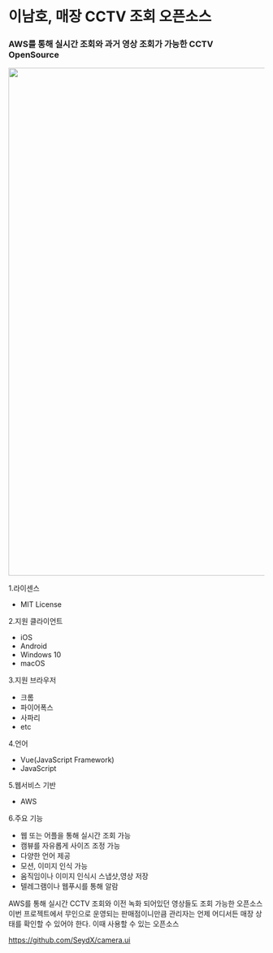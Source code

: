 # 이남호, 매장 CCTV 조회 오픈소스


### AWS를 통해 실시간 조회와 과거 영상 조회가 가능한 CCTV OpenSource


<img src="https://github.com/hs-1771178-leenamho/study/blob/main/img/cameraui.png" width="1000" height="1000">

1.라이센스</br>
+ MIT License

2.지원 클라이언트</br>
+ iOS</br> 
+ Android</br>
+ Windows 10</br>
+ macOS</br>

3.지원 브라우저</br>
+ 크롬</br>
+ 파이어폭스</br>
+ 사파리</br>
+ etc</br>

4.언어</br>
+ Vue(JavaScript Framework)</br>
+ JavaScript</br>

5.웹서비스 기반</br>
+ AWS</br>

6.주요 기능</br>
+ 웹 또는 어플을 통해 실시간 조회 가능</br>
+ 캠뷰를 자유롭게 사이즈 조정 가능</br>
+ 다양한 언어 제공</br>
+ 모션, 이미지 인식 가능</br>
+ 움직임이나 이미지 인식시 스냅샷,영상 저장</br>
+ 텔레그램이나 웹푸시를 통해 알람</br>

AWS를 통해 실시간 CCTV 조회와 이전 녹화 되어있던 영상들도 조회 가능한 오픈소스</br>
이번 프로젝트에서 무인으로 운영되는 판매점이니만큼 관리자는 언제 어디서든 매장 상태를 확인할 수 있어야 한다.
이때 사용할 수 있는 오픈소스

https://github.com/SeydX/camera.ui
